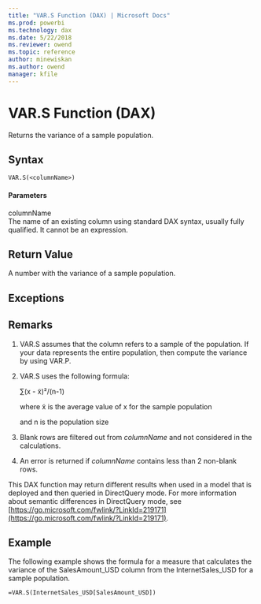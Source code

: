 ```yaml
---
title: "VAR.S Function (DAX) | Microsoft Docs"
ms.prod: powerbi 
ms.technology: dax
ms.date: 5/22/2018
ms.reviewer: owend
ms.topic: reference
author: minewiskan
ms.author: owend
manager: kfile
---
```

# VAR.S Function (DAX)
Returns the variance of a sample population.  
  
## Syntax  
  
```dax
VAR.S(<columnName>)  
```
  
#### Parameters  
columnName  
The name of an existing column using standard DAX syntax, usually fully qualified. It cannot be an expression.  
  
## Return Value  
A number with the variance of a sample population.  
  
## Exceptions  
  
## Remarks  
  
1.  VAR.S assumes that the column refers to a sample of the population. If your data represents the entire population, then compute the variance by using VAR.P.  
  
2.  VAR.S uses the following formula:  
  
    ∑(x - x̃)²/(n-1)  
  
    where x̃ is the average value of x for the sample population  
  
    and n is the population size  
  
3.  Blank rows are filtered out from *columnName* and not considered in the calculations.  
  
4.  An error is returned if *columnName* contains less than 2 non-blank rows.  
  
This DAX function may return different results when used in a model that is deployed and then queried in DirectQuery mode. For more information about semantic differences in DirectQuery mode, see  [https://go.microsoft.com/fwlink/?LinkId=219171](https://go.microsoft.com/fwlink/?LinkId=219171).  
  
## Example  
The following example shows the formula for a measure that calculates the variance of the SalesAmount_USD column from the InternetSales_USD for a sample population.  
  
```dax
=VAR.S(InternetSales_USD[SalesAmount_USD])  
```
